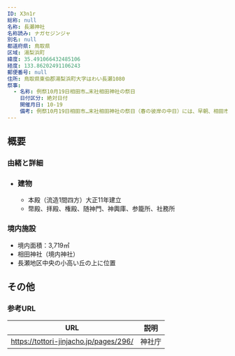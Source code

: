 ```yaml
---
ID: X3n1r
総称: null
名称: 長瀬神社
名称読み: ナガセジンジャ
別名: null
都道府県: 鳥取県
区域: 湯梨浜町
緯度: 35.491066432485106
経度: 133.86202491106243
郵便番号: null
住所: 鳥取県東伯郡湯梨浜町大字はわい長瀬1080
祭事:
  - 名称: 例祭10月19日相田市…末社相田神社の祭日
    日付区分: 絶対日付
    開催月日: 10-19
    備考: 例祭10月19日相田市…末社相田神社の祭日（春の彼岸の中日）には、早朝、相田市がたつ。
---
```


## 概要

### 由緒と詳細

- ### 建物
  - 本殿（流造1間四方）大正11年建立
  - 幣殿、拝殿、権殿、随神門、神輿庫、参籠所、社務所

### 境内施設

- 境内面積：3,719㎡
- 相田神社（境内神社）
- 長瀬地区中央の小高い丘の上に位置

## その他

### 参考URL

| URL                                    | 説明   |
| -------------------------------------- | ------ |
| https://tottori-jinjacho.jp/pages/296/ | 神社庁 |
